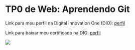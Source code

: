 <h1>TP0 de Web: Aprendendo Git</h1>

Link para meu perfil na Digital Innovation One (DIO):
<a href="https:web.digitalinnovation.one/users/jean_pvb?tab=achievements">
  perfil
</a>

Link para baixar meu certificado na DIO:
<a href="https://certificates.digitalinnovation.one/D4B7F58D">
  perfil
</a>

<img src="https://fegemo.github.io/cefet-web/images/medalha-curso-git-na-dio.png">